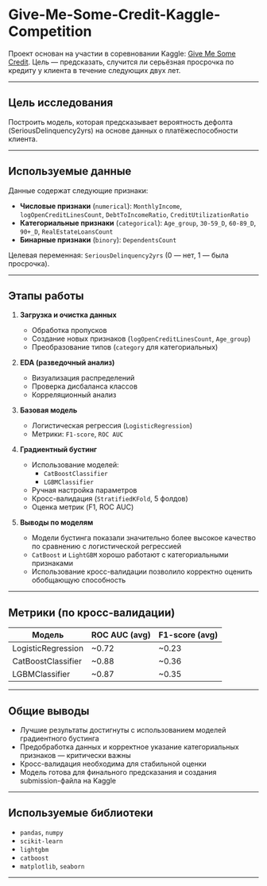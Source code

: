 # Give-Me-Some-Credit-Kaggle-Competition

Проект основан на участии в соревновании Kaggle: [Give Me Some Credit](https://www.kaggle.com/c/GiveMeSomeCredit). Цель — предсказать, случится ли серьёзная просрочка по кредиту у клиента в течение следующих двух лет.

---

##  Цель исследования

Построить модель, которая предсказывает вероятность дефолта (SeriousDelinquency2yrs) на основе данных о платёжеспособности клиента.

---

##  Используемые данные

Данные содержат следующие признаки:

- **Числовые признаки** (`numerical`): `MonthlyIncome`, `logOpenCreditLinesCount`, `DebtToIncomeRatio`, `CreditUtilizationRatio`
- **Категориальные признаки** (`categorical`): `Age_group`, `30-59_D`, `60-89_D`, `90+_D`, `RealEstateLoansCount`
- **Бинарные признаки** (`binory`): `DependentsCount`

Целевая переменная: `SeriousDelinquency2yrs` (0 — нет, 1 — была просрочка).

---

##  Этапы работы

1. **Загрузка и очистка данных**
   - Обработка пропусков
   - Создание новых признаков (`logOpenCreditLinesCount`, `Age_group`)
   - Преобразование типов (`category` для категориальных)

2. **EDA (разведочный анализ)**
   - Визуализация распределений
   - Проверка дисбаланса классов
   - Корреляционный анализ

3. **Базовая модель**
   - Логистическая регрессия (`LogisticRegression`)
   - Метрики: `F1-score`, `ROC AUC`

4. **Градиентный бустинг**
   - Использование моделей:
     - `CatBoostClassifier`
     - `LGBMClassifier`
   - Ручная настройка параметров
   - Кросс-валидация (`StratifiedKFold`, 5 фолдов)
   - Оценка метрик (F1, ROC AUC)

5. **Выводы по моделям**
   - Модели бустинга показали значительно более высокое качество по сравнению с логистической регрессией
   - `CatBoost` и `LightGBM` хорошо работают с категориальными признаками
   - Использование кросс-валидации позволило корректно оценить обобщающую способность

---

##  Метрики (по кросс-валидации)

| Модель         | ROC AUC (avg) | F1-score (avg) |
|----------------|---------------|----------------|
| LogisticRegression |     ~0.72     |     ~0.23      |
| CatBoostClassifier |     ~0.88     |     ~0.36      |
| LGBMClassifier      |     ~0.87     |     ~0.35      |

---

##  Общие выводы

- Лучшие результаты достигнуты с использованием моделей градиентного бустинга
- Предобработка данных и корректное указание категориальных признаков — критически важны
- Кросс-валидация необходима для стабильной оценки
- Модель готова для финального предсказания и создания submission-файла на Kaggle

---

##  Используемые библиотеки

- `pandas`, `numpy`
- `scikit-learn`
- `lightgbm`
- `catboost`
- `matplotlib`, `seaborn`

---
